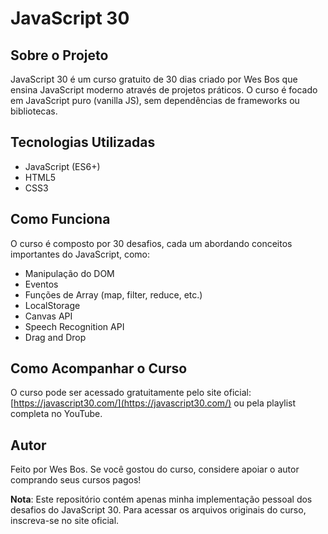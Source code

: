 # JavaScript 30

## Sobre o Projeto

JavaScript 30 é um curso gratuito de 30 dias criado por Wes Bos que ensina JavaScript moderno através de projetos práticos. O curso é focado em JavaScript puro (vanilla JS), sem dependências de frameworks ou bibliotecas.

## Tecnologias Utilizadas

- JavaScript (ES6+)
- HTML5
- CSS3

## Como Funciona

O curso é composto por 30 desafios, cada um abordando conceitos importantes do JavaScript, como:

- Manipulação do DOM
- Eventos
- Funções de Array (map, filter, reduce, etc.)
- LocalStorage
- Canvas API
- Speech Recognition API
- Drag and Drop

## Como Acompanhar o Curso

O curso pode ser acessado gratuitamente pelo site oficial: [https://javascript30.com/](https://javascript30.com/) ou pela playlist completa no YouTube.

## Autor

Feito por Wes Bos. Se você gostou do curso, considere apoiar o autor comprando seus cursos pagos!

**Nota**: Este repositório contém apenas minha implementação pessoal dos desafios do JavaScript 30. Para acessar os arquivos originais do curso, inscreva-se no site oficial.
